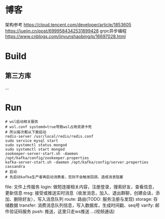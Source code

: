 # 博客
架构参考
https://cloud.tencent.com/developer/article/1853605
https://juejin.cn/post/6999584342531899428
grpc异步编程
https://www.cnblogs.com/jinyunshaobing/p/16697028.html
# Build
## 第三方库
...
# Run
```
# wsl启动相关服务
# wsl.conf systemd=true导致wsl占用资源卡死
# 所以每次都从下面启动
redis-server /usr/local/redis/redis.conf
sudo service mysql start
sudo systemctl status mongod
sudo systemctl start mongod
zookeeper-server-start.sh -daemon /opt/kafka/config/zookeeper.properties
kafka-server-start.sh -daemon /opt/kafka/config/server.properties
cassandra
# 启动
# 先启动kafka生产者再启动消费者，否则不会触发回调，造成消息阻塞
```

file: 文件上传服务
login: 做短连接相关内容，注册登录，搜索好友，查看信息，更新信息
msg: 接受或推送实时消息（收发消息，加入、退出群聊，创建会话，添加、删除好友），写入消息队列
route: 路由(TODO: 服务注册与发现)
storage: 存储数据
transfer: 消费消息队列信息，写入数据库，生成时间戳、seq号
varify: 邮件验证码服务
push: 推送，这里只走ws推送
...(视频通话)